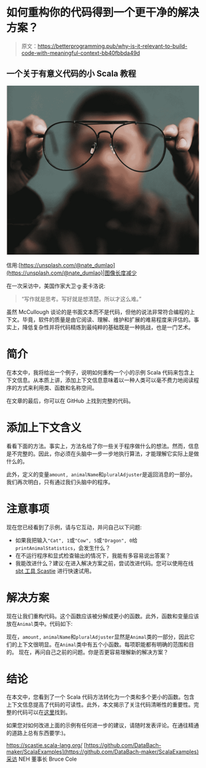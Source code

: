 # 如何重构你的代码得到一个更干净的解决方案？

> 原文：<https://betterprogramming.pub/why-is-it-relevant-to-build-code-with-meaningful-context-bb40fbbda49d>

## 一个关于有意义代码的小 Scala 教程

![](img/803c3db5e3c9013ed069de969a453ad0.png)

信用:[https://unsplash.com/@nate_dumlao](https://unsplash.com/@nate_dumlao)|图像长度减少

在一次采访中，美国作家大卫·g·麦卡洛说:

> “写作就是思考。写好就是想清楚。所以才这么难。”

虽然 McCullough 谈论的是书面文本而不是代码，但他的说法非常符合编程的上下文。毕竟，软件的质量是由它阅读、理解、维护和扩展的难易程度来评估的。事实上，降低复杂性并将代码精炼到最纯粹的基础既是一种挑战，也是一门艺术。

# **简介**

在本文中，我将给出一个例子，说明如何重构一个小的示例 Scala 代码来包含上下文信息。从本质上讲，添加上下文信息意味着以一种人类可以毫不费力地阅读程序的方式来利用类、函数和名称空间。

在文章的最后，你可以在 GitHub 上找到完整的代码。

# **添加上下文含义**

看看下面的方法。事实上，方法名给了你一些关于程序做什么的想法。然而，信息是不完整的。因此，你必须在头脑中一步一步地执行算法，才能理解它实际上是做什么的。

此外，定义的变量`amount, animalName`和`pluralAdjuster`是返回消息的一部分。我们再次明白，只有通过我们头脑中的程序。

# **注意事项**

现在您已经看到了示例，请与它互动，并问自己以下问题:

*   如果我把输入`"Cat", 1`或`"Cow", 5`或`"Dragon", 0`给`printAnimalStatistics`，会发生什么？
*   在不运行程序和显式检查输出的情况下，我能有多容易说出答案？
*   我能改进什么？建议:在进入解决方案之前，尝试改进代码。您可以使用在线 [sbt 工具 Scastie](https://scastie.scala-lang.org/) 进行快速试用。

# **解决方案**

现在让我们重构代码。这个函数应该被分解成更小的函数。此外，函数和变量应该放在`Animal`类中。代码如下:

现在，`amount,` `animalName`和`pluralAdjuster`显然是`Animal`类的一部分，因此它们的上下文很明显。在`Animal`类中有五个小函数。每项职能都有明确的范围和目的。
现在，再问自己之前的问题。你是否更容易理解新的解决方案？

# **结论**

在本文中，您看到了一个 Scala 代码方法转化为一个类和多个更小的函数。包含上下文信息提高了代码的可读性。此外，本文揭示了关注代码清晰性的重要性。完整的代码可以在[这里](https://github.com/DataBach-maker/ScalaExamples)找到。

如果您对如何改进上面的示例有任何进一步的建议，请随时发表评论。在通往精通的道路上总有东西要学:)。

https://scastie.scala-lang.org/
[https://github.com/DataBach-maker/ScalaExamples](https://github.com/DataBach-maker/ScalaExamples)采访 NEH 董事长 Bruce Cole